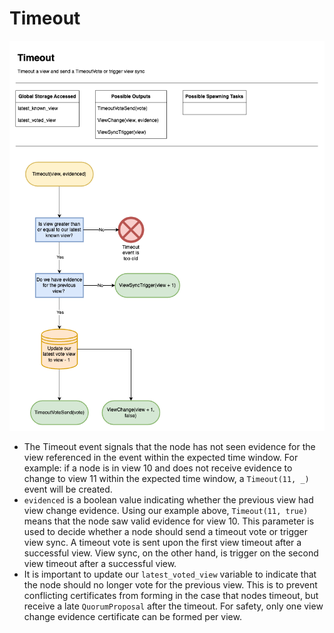 # Timeout

![Timeout](/docs/diagrams/images/HotShotFlow-Timeout.drawio.png "Timeout")

* The Timeout event signals that the node has not seen evidence for the view referenced in the event within the expected time window.  For example: if a node is in view 10 and does not receive evidence to change to view 11 within the expected time window, a `Timeout(11, _)` event will be created.  
* `evidenced` is a boolean value indicating whether the previous view had view change evidence.  Using our example above, `Timeout(11, true)` means that the node saw valid evidence for view 10. This parameter is used to decide whether a node should send a timeout vote or trigger view sync.  A timeout vote is sent upon the first view timeout after a successful view.  View sync, on the other hand, is trigger on the second view timeout after a successful view.  
* It is important to update our `latest_voted_view` variable to indicate that the node should no longer vote for the previous view.  This is to prevent conflicting certificates from forming in the case that nodes timeout, but receive a late `QuorumProposal` after the timeout.  For safety, only one view change evidence certificate can be formed per view. 